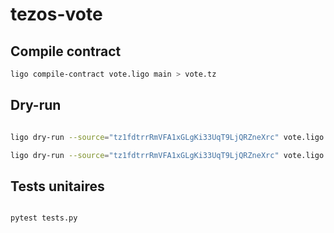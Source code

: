 # tezos-vote

## Compile contract

```bash
ligo compile-contract vote.ligo main > vote.tz
```

## Dry-run

```bash

ligo dry-run --source="tz1fdtrrRmVFA1xGLgKi33UqT9LjQRZneXrc" vote.ligo main 'Vote(1n)' 'record[pause = True; oui = 0n; non = 0n; voters = (Set.empty : set(address))]'

ligo dry-run --source="tz1fdtrrRmVFA1xGLgKi33UqT9LjQRZneXrc" vote.ligo main 'Break("True")' 'record[pause = True; oui = 0n; non = 0n; voters = (Set.empty : set(address))]'

```

## Tests unitaires

```bash

pytest tests.py

```
